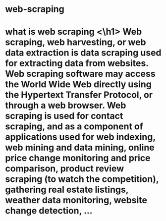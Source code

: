 # web-scraping
<h1>what is web scraping <\h1>
Web scraping, web harvesting, or web data extraction is data scraping used for extracting data from websites. Web scraping software may access the World Wide Web directly using the Hypertext Transfer Protocol, or through a web browser.
Web scraping is used for contact scraping, and as a component of applications used for web indexing, web mining and data mining, online price change monitoring and price comparison, product review scraping (to watch the competition), gathering real estate listings, weather data monitoring, website change detection, ... 
